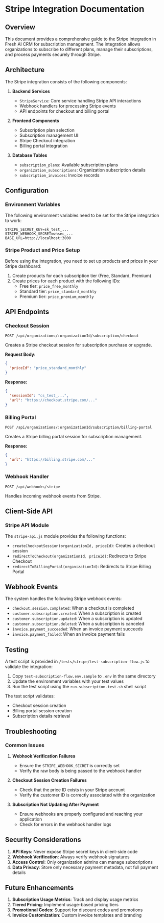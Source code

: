 # Stripe Integration Documentation

## Overview

This document provides a comprehensive guide to the Stripe integration in Fresh AI CRM for subscription management. The integration allows organizations to subscribe to different plans, manage their subscriptions, and process payments securely through Stripe.

## Architecture

The Stripe integration consists of the following components:

1. **Backend Services**
   - `StripeService`: Core service handling Stripe API interactions
   - Webhook handlers for processing Stripe events
   - API endpoints for checkout and billing portal

2. **Frontend Components**
   - Subscription plan selection
   - Subscription management UI
   - Stripe Checkout integration
   - Billing portal integration

3. **Database Tables**
   - `subscription_plans`: Available subscription plans
   - `organization_subscriptions`: Organization subscription details
   - `subscription_invoices`: Invoice records

## Configuration

### Environment Variables

The following environment variables need to be set for the Stripe integration to work:

```
STRIPE_SECRET_KEY=sk_test_...
STRIPE_WEBHOOK_SECRET=whsec_...
BASE_URL=http://localhost:3000
```

### Stripe Product and Price Setup

Before using the integration, you need to set up products and prices in your Stripe dashboard:

1. Create products for each subscription tier (Free, Standard, Premium)
2. Create prices for each product with the following IDs:
   - Free tier: `price_free_monthly`
   - Standard tier: `price_standard_monthly`
   - Premium tier: `price_premium_monthly`

## API Endpoints

### Checkout Session

```
POST /api/organizations/:organizationId/subscription/checkout
```

Creates a Stripe checkout session for subscription purchase or upgrade.

**Request Body:**
```json
{
  "priceId": "price_standard_monthly"
}
```

**Response:**
```json
{
  "sessionId": "cs_test_...",
  "url": "https://checkout.stripe.com/..."
}
```

### Billing Portal

```
POST /api/organizations/:organizationId/subscription/billing-portal
```

Creates a Stripe billing portal session for subscription management.

**Response:**
```json
{
  "url": "https://billing.stripe.com/..."
}
```

### Webhook Handler

```
POST /api/webhooks/stripe
```

Handles incoming webhook events from Stripe.

## Client-Side API

### Stripe API Module

The `stripe-api.js` module provides the following functions:

- `createCheckoutSession(organizationId, priceId)`: Creates a checkout session
- `redirectToCheckout(organizationId, priceId)`: Redirects to Stripe Checkout
- `redirectToBillingPortal(organizationId)`: Redirects to Stripe Billing Portal

## Webhook Events

The system handles the following Stripe webhook events:

- `checkout.session.completed`: When a checkout is completed
- `customer.subscription.created`: When a subscription is created
- `customer.subscription.updated`: When a subscription is updated
- `customer.subscription.deleted`: When a subscription is canceled
- `invoice.payment_succeeded`: When an invoice payment succeeds
- `invoice.payment_failed`: When an invoice payment fails

## Testing

A test script is provided in `/tests/stripe/test-subscription-flow.js` to validate the integration:

1. Copy `test-subscription-flow.env.sample` to `.env` in the same directory
2. Update the environment variables with your test values
3. Run the test script using the `run-subscription-test.sh` shell script

The test script validates:
- Checkout session creation
- Billing portal session creation
- Subscription details retrieval

## Troubleshooting

### Common Issues

1. **Webhook Verification Failures**
   - Ensure the `STRIPE_WEBHOOK_SECRET` is correctly set
   - Verify the raw body is being passed to the webhook handler

2. **Checkout Session Creation Failures**
   - Check that the price ID exists in your Stripe account
   - Verify the customer ID is correctly associated with the organization

3. **Subscription Not Updating After Payment**
   - Ensure webhooks are properly configured and reaching your application
   - Check for errors in the webhook handler logs

## Security Considerations

1. **API Keys**: Never expose Stripe secret keys in client-side code
2. **Webhook Verification**: Always verify webhook signatures
3. **Access Control**: Only organization admins can manage subscriptions
4. **Data Privacy**: Store only necessary payment metadata, not full payment details

## Future Enhancements

1. **Subscription Usage Metrics**: Track and display usage metrics
2. **Tiered Pricing**: Implement usage-based pricing tiers
3. **Promotional Codes**: Support for discount codes and promotions
4. **Invoice Customization**: Custom invoice templates and branding
